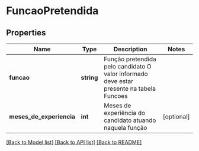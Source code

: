 # FuncaoPretendida

## Properties
Name | Type | Description | Notes
------------ | ------------- | ------------- | -------------
**funcao** | **string** | Função pretendida pelo candidato  O valor informado deve estar presente na tabela Funcoes | 
**meses_de_experiencia** | **int** | Meses de experiência do candidato atuando naquela função | [optional] 

[[Back to Model list]](../README.md#documentation-for-models) [[Back to API list]](../README.md#documentation-for-api-endpoints) [[Back to README]](../README.md)


